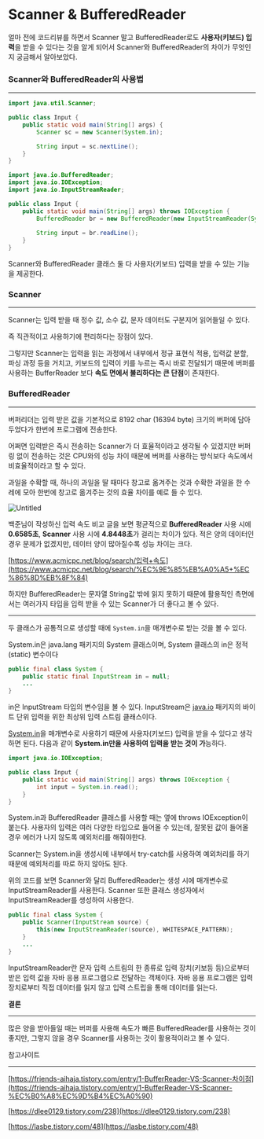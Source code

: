# Scanner & BufferedReader

얼마 전에 코드리뷰를 하면서 Scanner 말고 BufferedReader로도 **사용자(키보드) 입력**을 받을 수 있다는 것을 알게 되어서 Scanner와 BufferedReader의 차이가 무엇인지 궁금해서 알아보았다.

### **Scanner와 BufferedReader의 사용법**

---

```java
import java.util.Scanner;

public class Input {
	public static void main(String[] args) {
		Scanner sc = new Scanner(System.in);

		String input = sc.nextLine();
	}
}
```

```java
import java.io.BufferedReader;
import java.io.IOException;
import java.io.InputStreamReader;

public class Input {
	public static void main(String[] args) throws IOException {
		BufferedReader br = new BufferedReader(new InputStreamReader(System.in));
	
		String input = br.readLine();
	}
}
```

Scanner와 BufferedReader 클래스 둘 다 사용자(키보드) 입력을 받을 수 있는 기능을 제공한다.

### **Scanner**

---

Scanner는 입력 받을 때 정수 값, 소수 값, 문자 데이터도 구분지어 읽어들일 수 있다.

즉 직관적이고 사용하기에 편리하다는 장점이 있다.

그렇지만 Scanner는 입력을 읽는 과정에서 내부에서 정규 표현식 적용, 입력값 분할, 파싱 과정 등을 거치고, 키보드의 입력이 키를 누르는 즉시 바로 전달되기 때문에 버퍼를 사용하는 BufferReader 보다 **속도 면에서 불리하다는 큰 단점**이 존재한다.

### **BufferedReader**

---

버퍼리더는 입력 받은 값을 기본적으로 8192 char (16394 byte) 크기의 버퍼에 담아두었다가 한번에 프로그램에 전송한다.

어쩌면 입력받은 즉시 전송하는 Scanner가 더 효율적이라고 생각될 수 있겠지만 버퍼링 없이 전송하는 것은 CPU와의 성능 차이 때문에 버퍼를 사용하는 방식보다 속도에서 비효율적이라고 할 수 있다.

과일을 수확할 때, 하나의 과일을 딸 때마다 창고로 옮겨주는 것과 수확한 과일을 한 수레에 모아 한번에 창고로 옮겨주는 것의 효율 차이를 예로 들 수 있다.

![Untitled](https://s3-us-west-2.amazonaws.com/secure.notion-static.com/240bc99d-0832-4f95-8bf8-28688b9176d4/Untitled.png)

백준님이 작성하신 입력 속도 비교 글을 보면 평균적으로 **BufferedReader** 사용 시에 **0.6585초**, **Scanner** 사용 시에 **4.8448초**가 걸리는 차이가 있다. 적은 양의 데이터인 경우 문제가 없겠지만, 데이터 양이 많아질수록 성능 차이는 크다.

[https://www.acmicpc.net/blog/search/입력+속도](https://www.acmicpc.net/blog/search/%EC%9E%85%EB%A0%A5+%EC%86%8D%EB%8F%84)

하지만 BufferedReader는 문자열 String값 밖에 읽지 못하기 때문에 활용적인 측면에서는 여러가지 타입을 입력 받을 수 있는 Scanner가 더 좋다고 볼 수 있다.

---

두 클래스가 공통적으로 생성할 때에 `System.in`을 매개변수로 받는 것을 볼 수 있다.

System.in은 java.lang 패키지의 System 클래스이며, System 클래스의 in은 정적(static) 변수이다

```java
public final class System {
	public static final InputStream in = null;
	...
}
```

in은 InputStream 타입의 변수임을 볼 수 있다.
InputStream은 [java.io](http://java.io) 패키지의 바이트 단위 입력을 위한 최상위 입력 스트림 클래스이다.

[System.in](http://System.in)을 매개변수로 사용하기 때문에 사용자(키보드) 입력을 받을 수 있다고 생각하면 된다. 다음과 같이 **System.in만을 사용하여 입력을 받는 것이 가**능하다.

```java
import java.io.IOException;

public class Input {
	public static void main(String[] args) throws IOException {
		int input = System.in.read();
	}
}
```

System.in과 BufferedReader 클래스를 사용할 때는 옆에 throws IOException이 붙는다. 사용자의 입력은 여러 다양한 타입으로 들어올 수 있는데, 잘못된 값이 들어올 경우 에러가 나지 않도록 예외처리를 해줘야한다.

Scanner는 System.in을 생성시에 내부에서 try-catch를 사용하여 예외처리를 하기 때문에 예외처리를 따로 하지 않아도 된다.

위의 코드를 보면 Scanner와 달리 BufferedReader는 생성 시에 매개변수로 InputStreamReader를 사용한다.
Scanner 또한 클래스 생성자에서 InputStreamReader를 생성하여 사용한다.

```java
public final class System {
	public Scanner(InputStream source) {
		this(new InputStreamReader(source), WHITESPACE_PATTERN);
	}
	...
}
```

InputStreamReader란 문자 입력 스트림의 한 종류로 입력 장치(키보등 등)으로부터 받은 입력 값을 자바 응용 프로그램으로 전달하는 객체이다. 자바 응용 프로그램은 입력 장치로부터 직접 데이터를 읽지 않고 입력 스트립을 통해 데이터를 읽는다.

**결론**

---

많은 양을 받아들일 때는 버퍼를 사용해 속도가 빠른 BufferedReader를 사용하는 것이 좋지만, 그렇지 않을 경우 Scanner를 사용하는 것이 활용적이라고 볼 수 있다.


참고사이트

---

[https://friends-aihaja.tistory.com/entry/1-BufferReader-VS-Scanner-차이점](https://friends-aihaja.tistory.com/entry/1-BufferReader-VS-Scanner-%EC%B0%A8%EC%9D%B4%EC%A0%90)

[https://dlee0129.tistory.com/238](https://dlee0129.tistory.com/238)

[https://lasbe.tistory.com/48](https://lasbe.tistory.com/48)